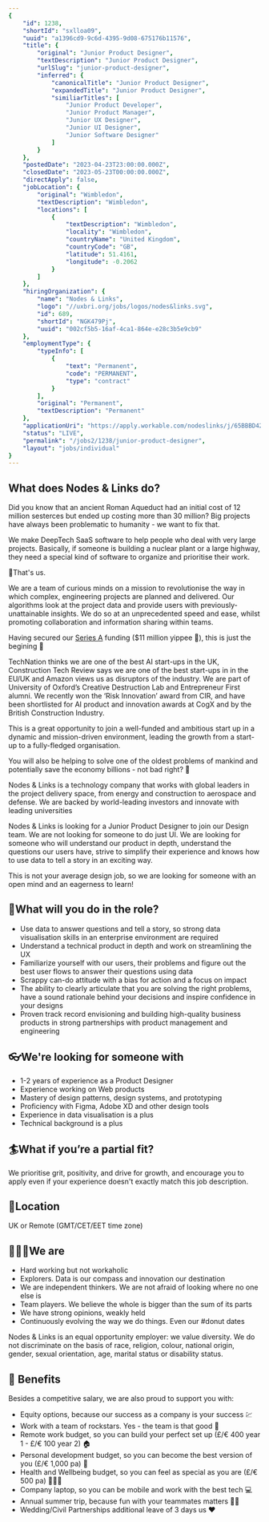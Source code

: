 ```yaml
---
{
	"id": 1238,
	"shortId": "sxlloa09",
	"uuid": "a1396cd9-9c6d-4395-9d08-675176b11576",
	"title": {
		"original": "Junior Product Designer",
		"textDescription": "Junior Product Designer",
		"urlSlug": "junior-product-designer",
		"inferred": {
			"canonicalTitle": "Junior Product Designer",
			"expandedTitle": "Junior Product Designer",
			"similiarTitles": [
				"Junior Product Developer",
				"Junior Product Manager",
				"Junior UX Designer",
				"Junior UI Designer",
				"Junior Software Designer"
			]
		}
	},
	"postedDate": "2023-04-23T23:00:00.000Z",
	"closedDate": "2023-05-23T00:00:00.000Z",
	"directApply": false,
	"jobLocation": {
		"original": "Wimbledon",
		"textDescription": "Wimbledon",
		"locations": [
			{
				"textDescription": "Wimbledon",
				"locality": "Wimbledon",
				"countryName": "United Kingdom",
				"countryCode": "GB",
				"latitude": 51.4161,
				"longitude": -0.2062
			}
		]
	},
	"hiringOrganization": {
		"name": "Nodes & Links",
		"logo": "//uxbri.org/jobs/logos/nodes&links.svg",
		"id": 689,
		"shortId": "NGK479Pj",
		"uuid": "002cf5b5-16af-4ca1-864e-e28c3b5e9cb9"
	},
	"employmentType": {
		"typeInfo": [
			{
				"text": "Permanent",
				"code": "PERMANENT",
				"type": "contract"
			}
		],
		"original": "Permanent",
		"textDescription": "Permanent"
	},
	"applicationUri": "https://apply.workable.com/nodeslinks/j/65BBBD4267/apply/",
	"status": "LIVE",
	"permalink": "/jobs2/1238/junior-product-designer",
	"layout": "jobs/individual"
}
---
```

<h2 id="what-does-nodes--links-do">What does Nodes &amp; Links do?</h2>
<p>Did you know that an ancient Roman Aqueduct had an initial cost of 12 million sesterces but ended up costing more than 30 million? Big projects have always been problematic to humanity - we want to fix that.</p>
<p>We make DeepTech SaaS software to help people who deal with very large projects. Basically, if someone is building a nuclear plant or a large highway, they need a special kind of software to organize and prioritise their work.</p>
<p>👋That's us.</p>
<p>We are a team of curious minds on a mission to revolutionise the way in which complex, engineering projects are planned and delivered. Our algorithms look at the project data and provide users with previously-unattainable insights. We do so at an unprecedented speed and ease, whilst promoting collaboration and information sharing within teams.</p>
<p>Having secured our <a href="https://techcrunch.com/2021/06/30/nodes-links-raises-11m-to-maybe-save-billions-on-the-big-projects-the-world-needs-now/">Series A</a> funding ($11 million yippee 🚀), this is just the begining 💪</p>
<p>TechNation thinks we are one of the best AI start-ups in the UK, Construction Tech Review says we are one of the best start-ups in in the EU/UK and Amazon views us as disruptors of the industry. We are part of University of Oxford’s Creative Destruction Lab and Entrepreneur First alumni. We recently won the ‘Risk Innovation’ award from CIR, and have been shortlisted for AI product and innovation awards at CogX and by the British Construction Industry.</p>
<p>This is a great opportunity to join a well-funded and ambitious start up in a dynamic and mission-driven environment, leading the growth from a start-up to a fully-fledged organisation.</p>
<p>You will also be helping to solve one of the oldest problems of mankind and potentially save the economy billions - not bad right? 🤘</p>
<p>Nodes &amp; Links is a technology company that works with global leaders in the project delivery space, from energy and construction to aerospace and defense. We are backed by world-leading investors and innovate with leading universities</p>
<p>Nodes &amp; Links is looking for a Junior Product Designer to join our Design team. We are not looking for someone to do just UI. We are looking for someone who will understand our product in depth, understand the questions our users have, strive to simplify their experience and knows how to use data to tell a story in an exciting way.</p>
<p>This is not your average design job, so we are looking for someone with an open mind and an eagerness to learn!</p>
<h2 id="📣what-will-you-do-in-the-role">📣What will you do in the role?</h2>
<ul>
<li>Use data to answer questions and tell a story, so strong data visualisation skills in an enterprise environment are required</li>
<li>Understand a technical product in depth and work on streamlining the UX</li>
<li>Familiarize yourself with our users, their problems and figure out the best user flows to answer their questions using data</li>
<li>Scrappy can-do attitude with a bias for action and a focus on impact</li>
<li>The ability to clearly articulate that you are solving the right problems, have a sound rationale behind your decisions and inspire confidence in your designs</li>
<li>Proven track record envisioning and building high-quality business products in strong partnerships with product management and engineering</li>
</ul>
<h2 id="👓were-looking-for-someone-with">👓We're looking for someone with</h2>
<ul>
<li>1-2 years of experience as a Product Designer</li>
<li>Experience working on Web products</li>
<li>Mastery of design patterns, design systems, and prototyping</li>
<li>Proficiency with Figma, Adobe XD and other design tools</li>
<li>Experience in data visualisation is a plus</li>
<li>Technical background is a plus</li>
</ul>
<h2 id="🏄what-if-youre-a-partial-fit">🏄What if you’re a partial fit?</h2>
<p>We prioritise grit, positivity, and drive for growth, and encourage you to apply even if your experience doesn't exactly match this job description.</p>
<h2 id="🌌location">🌌Location</h2>
<p>UK or Remote (GMT/CET/EET time zone)</p>
<h2 id="👨👩👧we-are">👨‍👩‍👧We are</h2>
<ul>
<li>Hard working but not workaholic</li>
<li>Explorers. Data is our compass and innovation our destination</li>
<li>We are independent thinkers. We are not afraid of looking where no one else is</li>
<li>Team players. We believe the whole is bigger than the sum of its parts</li>
<li>We have strong opinions, weakly held</li>
<li>Continuously evolving the way we do things. Even our #donut dates</li>
</ul>
<p>Nodes &amp; Links is an equal opportunity employer: we value diversity. We do not discriminate on the basis of race, religion, colour, national origin, gender, sexual orientation, age, marital status or disability status.</p>
<h2 id="🌴-benefits">🌴 Benefits</h2>
<p>Besides a competitive salary, we are also proud to support you with:</p>
<ul>
<li>Equity options, because our success as a company is your success 💹</li>
<li>Work with a team of rockstars. Yes - the team is that good 🚀</li>
<li>Remote work budget, so you can build your perfect set up (£/€ 400 year 1 - £/€ 100 year 2) 🏠</li>
<li>Personal development budget, so you can become the best version of you (£/€ 1,000 pa) 📔</li>
<li>Health and Wellbeing budget, so you can feel as special as you are (£/€ 500 pa) 🧘🏾‍♀️</li>
<li>Company laptop, so you can be mobile and work with the best tech 💻</li>
<li>Annual summer trip, because fun with your teammates matters 💃🏻</li>
<li>Wedding/Civil Partnerships additional leave of 3 days us ❤️</li>
</ul>

